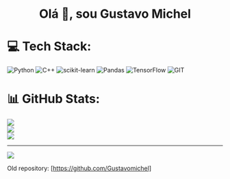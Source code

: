 <h1 align="center">Olá 👋, sou Gustavo Michel</h1>

# 💻 Tech Stack:
![Python](https://img.shields.io/badge/python-3670A0?style=for-the-badge&logo=python&logoColor=ffdd54) ![C++](https://img.shields.io/badge/c++-%2300599C.svg?style=for-the-badge&logo=c%2B%2B&logoColor=white) ![scikit-learn](https://img.shields.io/badge/scikit--learn-%23F7931E.svg?style=for-the-badge&logo=scikit-learn&logoColor=white) ![Pandas](https://img.shields.io/badge/pandas-%23150458.svg?style=for-the-badge&logo=pandas&logoColor=white) ![TensorFlow](https://img.shields.io/badge/TensorFlow-FF6F00?style=for-the-badge&logo=tensorflow&logoColor=white)
 ![GIT](https://img.shields.io/badge/GIT-E44C30?style=for-the-badge&logo=git&logoColor=white) 
# 📊 GitHub Stats:
![](https://github-readme-stats.vercel.app/api?username=Gustavo-michel&theme=dracula&hide_border=false&include_all_commits=false&count_private=false)<br/>
![](https://github-readme-streak-stats.herokuapp.com/?user=Gustavo-michel&theme=dracula&hide_border=false)<br/>
![](https://github-readme-stats.vercel.app/api/top-langs/?username=Gustavo-michel&theme=dracula&hide_border=false&include_all_commits=false&count_private=false&layout=compact)


---
[![](https://visitcount.itsvg.in/api?id=Gustavo-michel&icon=0&color=12)](https://visitcount.itsvg.in)

<!-- Proudly created with GPRM ( https://gprm.itsvg.in ) -->
Old repository: [https://github.com/Gustavomichel]
